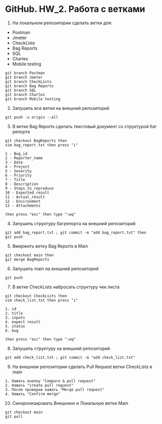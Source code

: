 # GitHub. HW_2. Работа с ветками


1. На локальном репозитории сделать ветки для:
- Postman
- Jmeter
- CheckLists
- Bag Reports
- SQL
- Charles
- Mobile testing
```
git branch Postman
git branch Jmeter
git branch CheckLists
git branch Bag Reports
git branch SQL
git branch Charles
git branch Mobile testing
```
2. Запушить все ветки на внешний репозиторий
```
git push -u origin --all
```
3. В ветке Bag Reports сделать текстовый документ со структурой баг репорта
```
git checkout BagReports then 
vim bag_report.txt then press "i" 

1 - Bug_id
2 - Reporter_name
3 - Date
4 - Project
5 - Severity
6 - Priority
7 - Title
8 - Description
9 - Steps_to_reproduce
10 - Expected_result
11 - Actual_result
12 - Environment
13 - Attachments

then press "esc" then type ":wq"
```
4. Запушить структуру багрепорта на внешний репозиторий
```
git add bag_report.txt ; git commit -m "add bag_report.txt" then 
git push
```
5. Вмержить ветку Bag Reports в Main
```
git checkout main then 
git merge BagReports
```
6. Запушить main на внешний репозиторий
```
git push
```
7. В ветке CheckLists набросать структуру чек листа
```
git checkout CheckLists then 
vim check_list.txt then press "i" 

1. id
2. title
3. inputs
4. expect result
5. status
6. bug

then press "esc" then type ":wq"
```
8. Запушить структуру на внешний репозиторий
```
git add check_list.txt ; git commit -m "add check_list.txt"
```
9. На внешнем репозитории сделать Pull Request ветки CheckLists в main
```
1. Нажать кнопку "Compare & pull request"
2. Нажать "create pull request"
3. После проверки нажать "Merge pull request"
4. Нажать "Confirm merge"
```
10. Синхронизировать Внешнюю и Локальную ветки Main
```
git checkout main
git pull
```